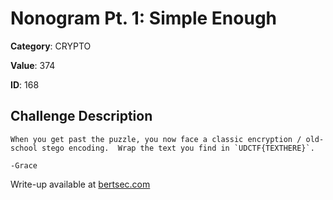 # Nonogram Pt. 1: Simple Enough
**Category**: CRYPTO

**Value**: 374

**ID**: 168

## Challenge Description
```
When you get past the puzzle, you now face a classic encryption / old-school stego encoding.  Wrap the text you find in `UDCTF{TEXTHERE}`.

-Grace
```

Write-up available at [bertsec.com](https://bertsec.com)
